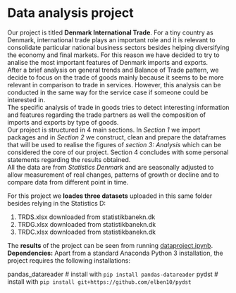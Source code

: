 # Data analysis project

Our project is titled **Denmark International Trade**. For a tiny country as Denmark, international trade plays an important role and it is relevant to consolidate particular national business sectors besides helping diversifying the economy and final markets. For this reason we have decided to try to analise the most important features of Denmark imports and exports.   
After a brief analysis on general trends and Balance of Trade pattern, we decide to focus on the trade of goods mainly because it seems to be more relevant in comparison to trade in services. However, this analysis can be conducted in the same way for the service case if someone could be interested in.  
The specific analysis of trade in goods tries to detect interesting information and features regarding the trade partners as well the composition of imports and exports by type of goods.  
Our project is structured in 4 main sections. In *Section 1* we import packages and in *Section 2* we construct, clean and prepare the dataframes that will be used to realise the figures of *section 3: Analysis* which can be considered the core of our project. Section 4 concludes with some personal statements regarding the results obtained.  
All the data are from *Statistics Denmark* and are seasonally adjusted to allow measurement of real changes, patterns of growth or decline and to compare data from different point in time.

For this project we **loades three datasets** uploaded in this same folder besides relying in the Statistics D:

1. TRDS.xlsx downloaded from statistikbanekn.dk
2. TRDG.xlsx downloaded from statistikbanekn.dk
3. TRDC.xlsx downloaded from statistikbanekn.dk

The **results** of the project can be seen from running [dataproject.ipynb](dataproject.ipynb).
**Dependencies:** Apart from a standard Anaconda Python 3 installation, the project requires the following installations:

pandas_datareader # install with `pip install pandas-datareader`
pydst # install with `pip install git+https://github.com/elben10/pydst`

